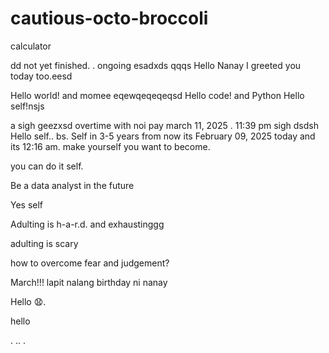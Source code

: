 # cautious-octo-broccoli
calculator 

dd
not yet finished. .
ongoing
esadxds
qqqs
Hello Nanay I greeted you today too.eesd

Hello world! and momee
eqewqeqeqeqsd
Hello code! and Python
Hello self!nsjs
 

a sigh geezxsd
overtime with noi pay march 11, 2025 . 11:39 pm sigh
dsdsh
Hello self..
bs.
Self in 3-5 years from now its February 09, 2025 today and its 12:16 am. make yourself you want to become.

you can do it self.

Be a data analyst in the future

Yes self

Adulting is h-a-r.d. and exhaustinggg

adulting is scary 

how to overcome fear and judgement?


March!!! lapit nalang birthday ni nanay

Hello 😧.

hello

. .. .
<!-- This will be a calculator not yet finish and its ongoing. 


Ongoing calculator program

octo octo

hello

hellooo

Feb 19, 2025 health link, city hall, baranggay hall at 1 pm police station
.

go forward 
